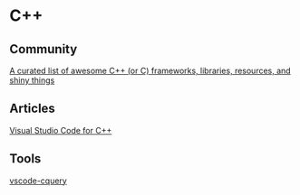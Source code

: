 # C++

## Community
[A curated list of awesome C++ (or C) frameworks, libraries, resources, and shiny things](https://github.com/fffaraz/awesome-cpp)

## Articles

[Visual Studio Code for C++](https://pspdfkit.com/blog/2019/visual-studio-code-for-cpp/)

## Tools
[vscode-cquery](https://github.com/cquery-project/vscode-cquery)

